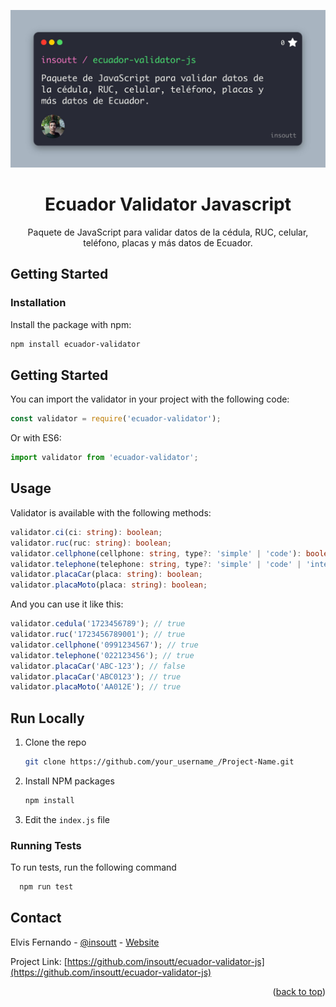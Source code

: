 <a name="readme-top"></a>
<div align="center">
  <img src="assets/logo.jpg" alt="logo" height="auto" />
  <h1>Ecuador Validator Javascript</h1>

  <p>
    Paquete de JavaScript para validar datos de la cédula, RUC, celular, teléfono, placas y más datos de Ecuador.
  </p>
</div>

## Getting Started

### Installation
Install the package with npm:
```bash
npm install ecuador-validator
```

## Getting Started

You can import the validator in your project with the following code:
```js
const validator = require('ecuador-validator');
```
Or with ES6:
```js
import validator from 'ecuador-validator';
```

## Usage
Validator is available with the following methods:
```ts
validator.ci(ci: string): boolean;
validator.ruc(ruc: string): boolean;
validator.cellphone(cellphone: string, type?: 'simple' | 'code'): boolean;
validator.telephone(telephone: string, type?: 'simple' | 'code' | 'international'): boolean;
validator.placaCar(placa: string): boolean;
validator.placaMoto(placa: string): boolean;
```
And you can use it like this:
```js
validator.cedula('1723456789'); // true
validator.ruc('1723456789001'); // true
validator.cellphone('0991234567'); // true
validator.telephone('022123456'); // true
validator.placaCar('ABC-123'); // false
validator.placaCar('ABC0123'); // true
validator.placaMoto('AA012E'); // true
```

## Run Locally

1. Clone the repo
   ```sh
   git clone https://github.com/your_username_/Project-Name.git
   ```
2. Install NPM packages
   ```sh
   npm install
   ```
3. Edit the `index.js` file
### Running Tests

To run tests, run the following command

```bash
  npm run test
```

<!-- CONTACT -->
## Contact

Elvis Fernando - [@insoutt](https://twitter.com/insoutt) - [Website](https://elvisfernando.com)

Project Link: [https://github.com/insoutt/ecuador-validator-js](https://github.com/insoutt/ecuador-validator-js)

<p align="right">(<a href="#readme-top">back to top</a>)</p>

